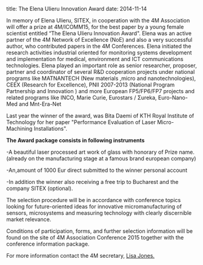 title: The Elena Ulieru Innovation Award
date: 2014-11-14 

In memory of Elena Ulieru, SITEX, in cooperation with the 4M Association will offer a prize at 4M/ICOMM15, for the best paper by a young female scientist entitled “The Elena Ulieru Innovation Award". Elena was an active partner of the 4M Network of Excellence (NoE) and also a very successful author, who contributed papers in the 4M Conferences. Elena initiated the research activities industrial oriented for monitoring systems development and implementation for medical, environment and ICT communications technologies. Elena played an important role as senior researcher, proposer, partner and coordinator of several R&D cooperation projects under national programs like MATNANTECH (New materials ,micro and nanotechnologies), CEEX (Research for Excellence), PNII 2007-2013 (National Program Partnership and Innovation ) and more European FP5/FP6/FP7 projects and related programs like INCO, Marie Curie, Eurostars / Σureka, Euro-Nano-Med and Mnt-Era-Net


Last year the winner of the award, was Bita Daemi of KTH Royal Institute of Technology for her paper "Performance Evaluation of Laser Micro-Machining Installations".

**The Award package consists in following instruments**

-A beautiful laser processed art work of glass with honorary of Prize name.(already on the manufacturing stage at a famous brand european company)

-An,amount of 1000 Eur direct submitted to the winner personal account 

-In addition the winner also receiving a free trip to Bucharest and the company SITEX (optional).


The selection procedure will be in accordance with conference topics looking for future-oriented ideas for innovative micromanufacturing of sensors, microsystems and measuring technology with clearly discernible market relevance.



Conditions of participation, forms, and further selection information will be found on the site of 4M Association Conference 2015  together with the conference information package.



For more information contact the 4M secretary, <a href="mailto:lisa.jones@ctechinnovation.com">Lisa Jones.</strong></a>